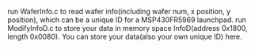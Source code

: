 run WaferInfo.c to read wafer info(including wafer num, x position, y position), which can be a unique ID for a MSP430FR5969 launchpad.
run ModifyInfoD.c to store your data in memory space InfoD(address 0x1800, length 0x0080). You can store your data(also your own unique ID) here.
